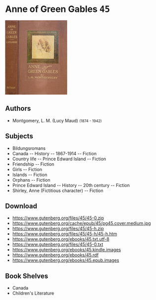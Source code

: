# Anne of Green Gables <kbd>45</kbd>

![](./cover.medium.jpg "")

## Authors


 - Montgomery, L. M. (Lucy Maud) <small>(1874 - 1942)</small>

## Subjects


 - Bildungsromans
 - Canada -- History -- 1867-1914 -- Fiction
 - Country life -- Prince Edward Island -- Fiction
 - Friendship -- Fiction
 - Girls -- Fiction
 - Islands -- Fiction
 - Orphans -- Fiction
 - Prince Edward Island -- History -- 20th century -- Fiction
 - Shirley, Anne (Fictitious character) -- Fiction

## Download


 - https://www.gutenberg.org/files/45/45-0.zip
 - https://www.gutenberg.org/cache/epub/45/pg45.cover.medium.jpg
 - https://www.gutenberg.org/files/45/45-h.zip
 - https://www.gutenberg.org/files/45/45-h/45-h.htm
 - https://www.gutenberg.org/ebooks/45.txt.utf-8
 - https://www.gutenberg.org/files/45/45-0.txt
 - https://www.gutenberg.org/ebooks/45.kindle.images
 - https://www.gutenberg.org/ebooks/45.rdf
 - https://www.gutenberg.org/ebooks/45.epub.images

## Book Shelves


 - Canada
 - Children's Literature
